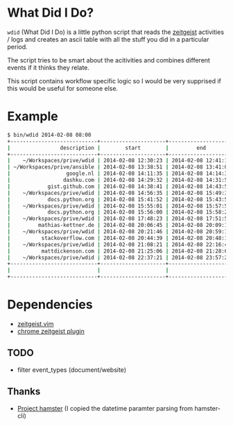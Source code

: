 # What Did I Do?

`wdid` (What Did I Do) is a little python script that reads the [zeitgeist](zeitgeist-project.com)
activities / logs and creates an ascii table with all the stuff you did in a
particular period.

The script tries to be smart about the acitivities and combines different events
if it thinks they relate.

This script contains workflow specific logic so I would be very supprised if
this would be useful for someone else.

# Example

``` bash
$ bin/wdid 2014-02-08 08:00
+----------------------------+---------------------+---------------------+----------+
|                description |        start        |         end         | duration |
+----------------------------+---------------------+---------------------+----------+
|    ~/Workspaces/prive/wdid | 2014-02-08 12:30:23 | 2014-02-08 12:41:17 | 0:10:54  |
| ~/Workspaces/prive/ansible | 2014-02-08 13:38:51 | 2014-02-08 13:41:03 | 0:02:12  |
|                  google.nl | 2014-02-08 14:11:35 | 2014-02-08 14:14:30 | 0:02:55  |
|                 dashku.com | 2014-02-08 14:29:32 | 2014-02-08 14:31:59 | 0:02:27  |
|            gist.github.com | 2014-02-08 14:38:41 | 2014-02-08 14:43:58 | 0:05:17  |
|    ~/Workspaces/prive/wdid | 2014-02-08 14:56:35 | 2014-02-08 15:49:38 | 0:53:03  |
|            docs.python.org | 2014-02-08 15:41:52 | 2014-02-08 15:43:53 | 0:02:01  |
|    ~/Workspaces/prive/wdid | 2014-02-08 15:55:01 | 2014-02-08 15:57:51 | 0:02:50  |
|            docs.python.org | 2014-02-08 15:56:00 | 2014-02-08 15:58:21 | 0:02:21  |
|    ~/Workspaces/prive/wdid | 2014-02-08 17:48:23 | 2014-02-08 17:51:52 | 0:03:29  |
|         mathias-kettner.de | 2014-02-08 20:06:45 | 2014-02-08 20:09:14 | 0:02:29  |
|    ~/Workspaces/prive/wdid | 2014-02-08 20:21:46 | 2014-02-08 20:59:18 | 0:37:32  |
|          stackoverflow.com | 2014-02-08 20:44:39 | 2014-02-08 20:48:17 | 0:03:38  |
|    ~/Workspaces/prive/wdid | 2014-02-08 21:08:21 | 2014-02-08 22:16:44 | 1:08:23  |
|          mattdickenson.com | 2014-02-08 21:25:06 | 2014-02-08 21:28:01 | 0:02:55  |
|    ~/Workspaces/prive/wdid | 2014-02-08 22:37:21 | 2014-02-08 23:57:26 | 1:20:05  |
+----------------------------+---------------------+---------------------+----------+
|                            |                     |                     | 4:42:31  |
+----------------------------+---------------------+---------------------+----------+
```

# Dependencies

- [zeitgeist.vim](https://bazaar.launchpad.net/~zeitgeist-dataproviders/zeitgeist-datasources/git/download/head:/vim/zeitgeist.vim/zeitgeist.vim)
- [chrome zeitgeist plugin](https://chrome.google.com/webstore/detail/zeitgeist-plugin/cckhkmhbknngejnoepfopckjlbnpookg)

## TODO

- filter event_types (document/website)

## Thanks

- [Project hamster](https://github.com/projecthamster/hamster/) (I copied the
  datetime paramter parsing from hamster-cli)
